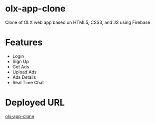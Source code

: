 # olx-app-clone
Clone of OLX web app  based on HTML5, CSS3, and JS using Firebase 

# Features
- Login
- Sign Up
- Get Ads
- Upload Ads
- Ads Details
- Real Time Chat

# Deployed URL
[olx-app-clone](https://olx-app-ammad.web.app/)
